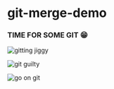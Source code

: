 ﻿# git-merge-demo

### TIME FOR SOME GIT 😁

![gitting jiggy](https://github.com/JojorioCh/git-merge-demo/assets/122324265/bca8bbe5-248c-414a-b82b-29c33eae3387)

![git guilty](https://github.com/JojorioCh/git-merge-demo/assets/122324265/f8eed7a7-9fe7-4310-98f3-6c095fd87aaf)

![go on git](https://github.com/JojorioCh/git-merge-demo/assets/122324265/49a5f454-c39b-4bec-b16c-ac07ab1a9c92)
